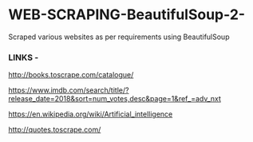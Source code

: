 # WEB-SCRAPING-BeautifulSoup-2-
Scraped various websites as per requirements using BeautifulSoup

### LINKS -

http://books.toscrape.com/catalogue/

https://www.imdb.com/search/title/?release_date=2018&sort=num_votes,desc&page=1&ref_=adv_nxt

https://en.wikipedia.org/wiki/Artificial_intelligence

http://quotes.toscrape.com/
